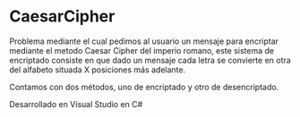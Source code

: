 # CaesarCipher


Problema mediante el cual pedimos al usuario un mensaje para encriptar mediante el metodo Caesar Cipher del imperio romano, este sistema de encriptado consiste en que dado un mensaje cada letra se convierte en otra del alfabeto situada X posiciones más adelante.

Contamos con dos métodos, uno de encriptado y otro de desencriptado.

Desarrollado en Visual Studio en C#
